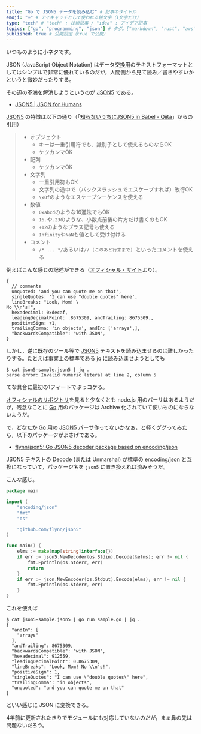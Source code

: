 ```yaml
---
title: "Go で JSON5 データを読み込む" # 記事のタイトル
emoji: "⌨" # アイキャッチとして使われる絵文字（1文字だけ）
type: "tech" # "tech" : 技術記事 / "idea" : アイデア記事
topics: ["go", "programming", "json"] # タグ。["markdown", "rust", "aws"] のように指定する
published: true # 公開設定（true で公開）
---
```


いつものように小ネタです。

JSON (JavaScript Object Notation) はデータ交換用のテキストフォーマットとしてはシンプルで非常に優れているのだが，人間側から見て読み／書きやすいかというと微妙だったりする。

その辺の不満を解消しようというのが [JSON5] である。

- [JSON5 | JSON for Humans][JSON5]

[JSON5] の特徴は以下の通り（「[知らないうちにJSON5 in Babel - Qiita](https://qiita.com/jkr_2255/items/026e0fdb4570c88c4f51)」からの引用）

> * オブジェクト
>     * キーは一重引用符でも、識別子として使えるものならOK
>     * ケツカンマOK
> * 配列
>     * ケツカンマOK
> * 文字列
>     * 一重引用符もOK
>     * 文字列の途中で（バックスラッシュでエスケープすれば）改行OK
>     * `\x0f`のようなエスケープシーケンスを使える
> * 数値
>     * `0xabcd`のような16進法でもOK
>     * `16.`や`.23`のような、小数点前後の片方だけ書くのもOK
>     * `+12`のようなプラス記号も使える
>     * `Infinity`や`NaN`も値として受け付ける 
> * コメント
>     * `/* ... */`あるいは`// (このあと行末まで) `といったコメントを使える

例えばこんな感じの記述ができる（[オフィシャル・サイト][JSON5]より）。

```json5:json5-sample.json5
{
  // comments
  unquoted: 'and you can quote me on that',
  singleQuotes: 'I can use "double quotes" here',
  lineBreaks: "Look, Mom! \
No \\n's!",
  hexadecimal: 0xdecaf,
  leadingDecimalPoint: .8675309, andTrailing: 8675309.,
  positiveSign: +1,
  trailingComma: 'in objects', andIn: ['arrays',],
  "backwardsCompatible": "with JSON",
}
```

しかし，逆に既存のツール等で [JSON5] テキストを読み込ませるのは難しかったりする。たとえば事実上の標準である [jq] に読み込ませようとしても

```
$ cat json5-sample.json5 | jq .
parse error: Invalid numeric literal at line 2, column 5
```

てな具合に最初の1フィートでぶっコケる。

[オフィシャルのリポジトリ](https://github.com/json5 "JSON5")を見ると少なくとも node.js 用のパーサはあるようだが，残念なことに [Go] 用のパッケージは Archive 化されていて使いものにならないようだ。

で，どなたか [Go] 用の [JSON5] パーサ作ってないかなぁ，と軽くググってみたら，以下のパッケージがよさげである。

- [flynn/json5: Go JSON5 decoder package based on encoding/json](https://github.com/flynn/json5)

[JSON5] テキストの Decode (または Unmarshal) が標準の [encoding/json] と互換になっていて，パッケージ名を `json5` に置き換えれば済みそうだ。

こんな感じ。

```go:sample.go
package main

import (
    "encoding/json"
    "fmt"
    "os"

    "github.com/flynn/json5"
)

func main() {
    elms := make(map[string]interface{})
    if err := json5.NewDecoder(os.Stdin).Decode(&elms); err != nil {
        fmt.Fprintln(os.Stderr, err)
        return
    }
    if err := json.NewEncoder(os.Stdout).Encode(elms); err != nil {
        fmt.Fprintln(os.Stderr, err)
    }
}
```

これを使えば

```
$ cat json5-sample.json5 | go run sample.go | jq .
{
  "andIn": [
    "arrays"
  ],
  "andTrailing": 8675309,
  "backwardsCompatible": "with JSON",
  "hexadecimal": 912559,
  "leadingDecimalPoint": 0.8675309,
  "lineBreaks": "Look, Mom! No \\n's!",
  "positiveSign": 1,
  "singleQuotes": "I can use \"double quotes\" here",
  "trailingComma": "in objects",
  "unquoted": "and you can quote me on that"
}
```

といい感じに JSON に変換できる。

4年前に更新されたきりでモジュールにも対応していないのだが，まぁ鼻の先は問題ないだろう。

[Go]: https://golang.org/ "The Go Programming Language"
[JSON5]: https://json5.org/ "JSON5 | JSON for Humans"
[jq]: https://stedolan.github.io/jq/
[encoding/json]: https://golang.org/pkg/encoding/json/ "json - The Go Programming Language"
<!-- eof -->
